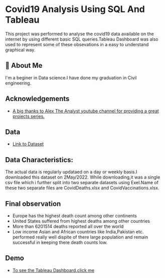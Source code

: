 
# Covid19 Analysis Using SQL And Tableau

This project was performed to analyse the covid19 data 
available on the internet by using different basic SQL
queries.Tableau Dashboard was also used to represent 
some of these obsevations in a easy to understand 
graphical way.


## 🚀 About Me
I'm a beginer in Data science.I have done my graduation in Civil engineering.


## Acknowledgements

 - [A big thanks to Alex The Analyst youtube channel for providing a great projects series. ](https://www.youtube.com/watch?v=qfyynHBFOsM&list=PLUaB-1hjhk8H48Pj32z4GZgGWyylqv85f)



## Data

- [Link to Dataset](https://ourworldindata.org/covid-deaths)
## Data Characteristics:

The actual data is regularly updataed on a day or weekly 
basis.I downloaded this dataset on 2May/2022.
While downloading,it was a single csv file which i further
split into two separate datasets using Exel.Name of these two 
separate files are CovidDeaths.xlsx and CovidVaccinations.xlsx.


## Final observation

- Europe has the highest death count among other continents
- United States suffered from highest deaths among other countries
- More than 6201514 deaths reported all over the world
- Low income Asian and African countries like India,Pakistan etc.
  performed really well dispite of there large population
  and remain successful in keeping there death counts low.

## Demo

- [To see the Tableau Dashboard,click me](https://public.tableau.com/app/profile/chetan.kumar6198/viz/CovidDashboard_16527369045720/Dashboard1)

